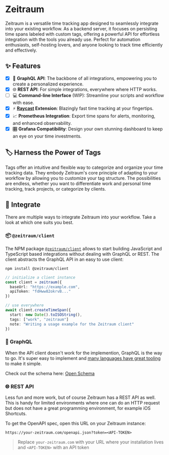 # Zeitraum

Zeitraum is a versatile time tracking app designed to seamlessly integrate into your existing workflow. As a backend server, it focuses on persisting time spans labeled with custom tags, offering a powerful API for effortless integration with the tools you already use. Perfect for automation enthusiasts, self-hosting lovers, and anyone looking to track time efficiently and effectively.

## ✨ Features

- [x] 🔗 **GraphQL API**: The backbone of all integrations, empowering you to create a personalized experience.
- [x] 🌐 **REST API**: For simple integrations, everywhere where HTTP works.
- [ ] 💻 **Command-line Interface** (WIP): Streamline your scripts and workflow with ease.
- [x] ⚡ **[Raycast](https://www.raycast.com/) Extension**: Blazingly fast time tracking at your fingertips.
- [x] 📈 **Prometheus Integration**: Export time spans for alerts, monitoring, and enhanced observability.
- [x] 🎛️ **Grafana Compatibility**: Design your own stunning dashboard to keep an eye on your time investments.

## 🏷️ Harness the Power of Tags

Tags offer an intuitive and flexible way to categorize and organize your time tracking data. They embody Zeitraum's core principle of adapting to your workflow by allowing you to customize your tag structure. The possibilities are endless, whether you want to differentiate work and personal time tracking, track projects, or categorize by clients.

## 🔄 Integrate

There are multiple ways to integrate Zeitraum into your workflow. Take a look at which one suits you best.

### 📦 `@zeitraum/client`

The NPM package [`@zeitraum/client`](https://www.npmjs.com/package/@zeitraum/client) allows to start building JavaScript and TypeScript based integrations without dealing with GraphQL or REST. The client abstracts the GraphQL API in an easy to use client:

```shell
npm install @zeitraum/client
```

```TypeScript
// initialize a client instance
const client = zeitraum({
  baseUrl: "https://example.com",
  apiToken: "fdHww82okrvB..."
})

// use everywhere
await client.createTimeSpan({
  start: new Date().toISOString(),
  tags: ["work", "zeitraum"]
  note: "Writing a usage example for the Zeitraum client"
})
```

### 🔗 GraphQL

When the API client doesn't work for the implemention, GraphQL is the way to go. It's super easy to implement and [many languages have great tooling](https://graphql.org/code/) to make it simple.

Check out the schema here: [Open Schema](./packages/server/src/api/graphql/schema.graphql)

### 🌐 REST API

Less fun and more work, but of course Zeitraum has a REST API as well. This is handy for limited environments where one can do an HTTP request but does not have a great programming environment, for example iOS Shortcuts.

To get the OpenAPI spec, open this URL on your Zeitraum instance:

```
https://your-zeitraum.com/openapi.json?token=<API-TOKEN>
```

> Replace `your-zeitraum.com` with your URL where your installation lives and `<API-TOKEN>` with an API token
